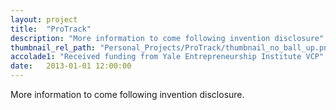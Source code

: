 ```yaml
---
layout: project
title:  "ProTrack"
description: "More information to come following invention disclosure"
thumbnail_rel_path: "Personal_Projects/ProTrack/thumbnail_no_ball_up.png"
accolade1: "Received funding from Yale Entrepreneurship Institute VCP"
date:   2013-01-01 12:00:00
---
```


More information to come following invention disclosure.